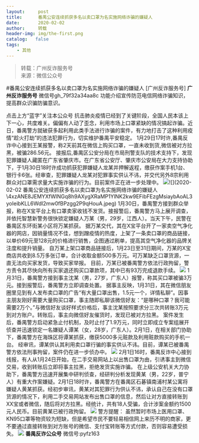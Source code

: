 ```yaml
---
layout:     post
title:      番禺公安连续抓获多名以卖口罩为名实施网络诈骗的嫌疑人
date:       2020-02-02
author:     转载
header-img: img/the-first.png
catalog:   false
tags:
    - 其他
---
```


<blockquote><p>转载：广州反诈服务号<br>
来源：微信公众号</p></blockquote>

#番禺公安连续抓获多名以卖口罩为名实施网络诈骗的嫌疑人
[广州反诈服务号]
**广州反诈服务号**
微信号gh_79f32a34aa8c
功能介绍宣传防范电信网络诈骗知识，提高群众识骗防骗意识。

点击上方“蓝字”关注本公众号
抗击肺炎疫情已经到了关键阶段，全国人民本该上下一心，共度难关。偏偏有人动了歪念，利用市场上口罩紧缺的情况搞起诈骗。近日，番禺警方就破获多起利用此类手法进行诈骗的案件，有力地打击了这种利用疫情“趁火打劫”的违法犯罪行为，切实维护番禺平安稳定。
1月29日17时许,番禺反诈中心接到王某报警，称2天前其在微信上购买口罩，一直未收到货,微信被对方拉黑，被骗286.56元。
接报后,番禺区公安分局在市局刑警支队的技术支持下，发现犯罪嫌疑人藏匿在广东省肇庆市。在广东省公安厅、肇庆市公安局在大力支持协助下，于1月30日18时许成功抓获犯罪嫌疑人龙某并押解返程，缴获作案手机1台、银行卡6张。经审查，犯罪嫌疑人龙某对犯罪事实供认不讳，并交代另外8宗利用群众对口罩需求量大实施诈骗的行为。目前案件正在进一步处理中。
![]({{site.baseurl}}/postimg/4xzANE8JEMYXfWlNGq8h9AXygXRaMP1YBKqTabNx7iaCp2nHZY8tnHRE8mw7CibFWOaiaQ6avyc85j1jkW0ZMW9jw.jpeg)![](2020-02-02
番禺公安连续抓获多名以卖口罩为名实施网络诈骗的嫌疑人\\4xzANE8JEMYXfWlNGq8h9AXygXRaMP1YlNK2kw9EFibFEzgMsiaybAoAL3yoIeibKLL6WdI2mw0fBPzgg2P9qHouA.jpeg)
1月30日，番禺警方接到群众举报，称在X宝平台上有口罩卖家收钱不发货。接报警后，番禺警方马上展开调查，并依托智慧新警务很快锁定嫌疑人万某（男，29岁，江西人）。当天下午，民警在番禺区东环街某小区将万某抓获。
据万某交代，其在X宝平台开了一家卖空气净化器的网店，因销量情况不佳，想到蹭疫情的热度，上架了一条卖口罩的商品链接，以单价69元至128元的价格进行销售，企图通过刷单，提高其空气净化器的品牌关注度和提升销量。
自万某上架口罩商品链接后，1月23日至31日期间，万某的X宝商店共收到8.5万多张订单，合计收取金额500多万元。可万某缺乏口罩货源，一直无法向买家发货，导致买家举报。
目前，万某已被番禺警方依法行政拘留，警方责令其尽快向所有买家退还购买口罩款项，其中已有93万完成退款手续。
![]({{site.baseurl}}/postimg/4xzANE8JEMYXfWlNGq8h9AXygXRaMP1YgTkeVsqvNlhgFgLghQL7PRmYU60DU9zhVxibsAToahCCTEUI3XXaJBQ.jpeg)
1月31日，番禺警方接到事主沈某（男，27岁，广东人）报警，称其买口罩被骗3万元。接到报警后，番禺警方立即调查处置。
据事主反映，1月31日，其在微信朋友圈里见到有人发布卖口罩的广告“有大量口罩出售，1.5元一个，详情私聊”。因事主朋友刚好需要大量购买口罩，事主随即私聊该微信好友：“是哪种口罩？我可能需要2万个。”与微信好友谈好样式价格后，事主沈某按照要求分三次共转账3万元到对方账户。转账后，事主向微信好友催货时，发现已被对方拉黑。
案件发生后，番禺警方启动紧急止付机制，及时止付了1.9万元，同时立即成立专案组展开侦查并迅速锁定一名嫌疑人谭某（女，28岁，广东人）。2月1日，在相关部门协助下，番禺警方在海珠区将谭某抓获，缴获5000多元赃款及利用赃款购买的手机一台。
经审讯，谭某供认其利用卖口罩行骗的事实供认不讳。目前，谭某已被番禺警方依法刑事拘留，案件仍在进一步侦办中。
![]({{site.baseurl}}/postimg/4xzANE8JEMYXfWlNGq8h9AXygXRaMP1Y70PQlS875r59KavWHEic4l9I0fMuIanFRV4BYtkVJxlRUCSo6cT2baQ.jpeg)
2月1日16时，番禺反诈中心接到线报，有人从1月24日开始，在二手交易网站上以出售口罩为由，引诱事主到微信交易，收到转账后立即将事主拉黑，拒绝发货实施诈骗。
在上级公安机关大力协助下，番禺警方迅速开展集中研判侦查，经研判分析发现黄某（男，22岁，普宁人）有重大作案嫌疑。2月1日18时许，番禺警方在番禺区石碁镇南浦村某公寓将嫌疑人黄某抓获。经初步审讯，黄某对其犯罪行为供认不讳，承认自己在没有口罩货源的情况下，利用二手交易网站发布出售口罩的信息，然后让对方直接转账到XX宝或者微信，随后将对方拉黑。经统计，共有18人受骗，合计涉案金额约1500元人民币。目前黄某已被行政拘留。
![]({{site.baseurl}}/postimg/4xzANE8JEMYXfWlNGq8h9AXygXRaMP1YR7Xz9ePvw2WVSKjOxzoq49UdxqYXLmOrQWujNSPia5FTXNTIXvw3zNA.jpeg)
警方提醒：
虽然暂时市场上医用口罩、KN95口罩等物资较为短缺，但是希望市民不要轻易相信网上来历不明的商家，更不要通过直接转账到对方账号的微信、支付宝转账等方式付款，否则容易遭受损失。
![]({{site.baseurl}}/postimg/4xzANE8JEMYXfWlNGq8h9AXygXRaMP1YOqu6vP1VZT6yTCq2Ebiakcb5KBkGHFmDfdUtCewRHycLzU2dfUlvqCg.jpeg)
**番禺反诈公众号**
微信号:pyfz163
